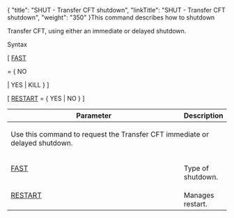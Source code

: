 {
    "title": "SHUT - Transfer CFT shutdown",
    "linkTitle": "SHUT - Transfer CFT shutdown",
    "weight": "350"
}<span id="About_the_SHUT_Command"></span>This command describes how to shutdown
Transfer CFT, using either an immediate or delayed shutdown.

Syntax

\[ [FAST](../../../c_intro_userinterfaces/command_summary/parameter_intro/fast)
= { NO
| YES | KILL } \]

\[ [RESTART](../../../c_intro_userinterfaces/command_summary/parameter_intro/restart) = { YES | NO } \]

<table cellspacing="0">
   <col/>
   <col/>
   <thead>
      <tr>
         <th>Parameter</th>
         <th>Description</th>
      </tr>
   </thead>
      <tr valign="top">
         <td colspan="2" rowspan="1" width="80.018%">
            <p>Use this command to request the Transfer CFT immediate 
 or delayed shutdown.</p>
         </td>
      </tr>
      <tr valign="top">
         <td width="23.009%">
            <p><a href="../../../c_intro_userinterfaces/command_summary/parameter_intro/fast">FAST</a> </p>
         </td>
         <td width="57.009%">
            <p>Type of shutdown.</p>
         </td>
      </tr>
      <tr valign="top">
         <td width="80.018%"><a href="../../../c_intro_userinterfaces/command_summary/parameter_intro/restart">RESTART</a>
         </td>
         <td>Manages restart.         </td>
      </tr>
</table>
